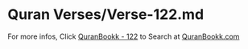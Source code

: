 # Quran Verses/Verse-122.md 

For more infos, Click [QuranBookk - 122](https://www.quranbookk.com/quran/search?q=122) to Search at [QuranBookk.com](http://quranbookk.com/)